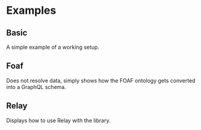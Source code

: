 # Examples

## Basic

A simple example of a working setup.

## Foaf

Does not resolve data, simply shows how the FOAF ontology gets converted into a GraphQL schema.

## Relay

Displays how to use Relay with the library.
